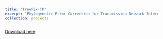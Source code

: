 ```yaml
---
title: "TreeFix-TP"
excerpt: "Phylogenetic Error Correction for Transmission Network Inference"
collection: projects
---
```


[Download here](https://compbio.engr.uconn.edu/software/treefix-tp/)
